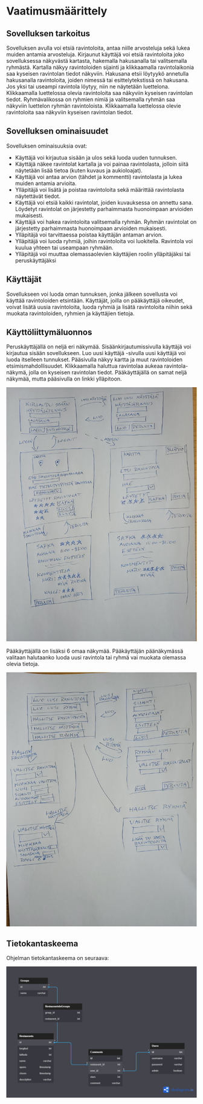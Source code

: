 # Vaatimusmäärittely

## Sovelluksen tarkoitus

Sovelluksen avulla voi etsiä ravintoloita, antaa niille arvosteluja sekä lukea muiden antamia arvosteluja. Kirjaunut käyttäjä voi etsiä ravintoloita joko sovelluksessa näkyvästä kartasta, hakemalla hakusanalla tai valitsemalla ryhmästä. Kartalla näkyy ravintoloiden sijainti ja klikkaamalla ravintolaikonia saa kyseisen ravintolan tiedot näkyviin. Hakusana etsii löytyykö annetulla hakusanalla ravintoloita, joiden nimessä tai esittelytekstissä on hakusana. Jos yksi tai useampi ravintola löytyy, niin ne näytetään luettelona. Klikkaamalla luettelossa olevia ravintoloita saa näkyviin kyseisen ravintolan tiedot. Ryhmävalikossa on ryhmien nimiä ja valitsemalla ryhmän saa näkyviin luettelon ryhmän ravintoloista. Klikkaamalla luettelossa olevie ravintoloita saa näkyviin kyseisen ravintolan tiedot.

## Sovelluksen ominaisuudet

Sovelluksen ominaisuuksia ovat:
- Käyttäjä voi kirjautua sisään ja ulos sekä luoda uuden tunnuksen.
- Käyttäjä näkee ravintolat kartalla ja voi painaa ravintolasta, jolloin siitä näytetään lisää tietoa (kuten kuvaus ja aukioloajat).
- Käyttäjä voi antaa arvion (tähdet ja kommentti) ravintolasta ja lukea muiden antamia arvioita.
- Ylläpitäjä voi lisätä ja poistaa ravintoloita sekä määrittää ravintolasta näytettävät tiedot.
- Käyttäjä voi etsiä kaikki ravintolat, joiden kuvauksessa on annettu sana. Löydetyt ravintolat on järjestetty parhaimmasta huonoimpaan arvioiden mukaisesti.
- Käyttäjä voi hakea ravintoloita valitsemalla ryhmän. Ryhmän ravintolat on järjestetty parhaimmasta huonoimpaan arvioiden mukaisesti.
- Ylläpitäjä voi tarvittaessa poistaa käyttäjän antaman arvion.
- Ylläpitäjä voi luoda ryhmiä, joihin ravintoloita voi luokitella. Ravintola voi kuulua yhteen tai useampaan ryhmään.
- Ylläpitäjä voi muuttaa olemassaolevien käyttäjien roolin ylläpitäjäksi tai peruskäyttäjäksi
 
## Käyttäjät

Sovellukseen voi luoda oman tunnuksen, jonka jälkeen sovellusta voi käyttää ravintoloiden etsintään. Käyttäjät, joilla on pääkäyttäjä oikeudet, voivat lisätä uusia ravintoloita, luoda ryhmiä ja lisätä ravintoloita niihin sekä muokata ravintoloiden, ryhmien ja käyttäjien tietoja.

## Käyttöliittymäluonnos

Peruskäyttäjällä on neljä eri näkymää. Sisäänkirjautumissivulla käyttäjä voi kirjautua sisään sovellukseen. Luo uusi käyttäjä -sivulla uusi käyttäjä voi luoda itselleen tunnukset. Pääsivulla näkyy kartta ja muut ravintoloiden etsimismahdollisuudet. Klikkaamalla haluttua ravintolaa aukeaa ravintola-näkymä, jolla on kyseisen ravintolan tiedot. Pääkäyttäjällä on samat neljä näkymää, mutta pääsivulla on linkki ylläpitoon.

![Alustava käyttöliittymä](./pictures/ravintolasovellus.jpg)

Pääkäyttäjällä on lisäksi 6 omaa näkymää. Pääkäyttäjän päänäkymässä valitaan halutaanko luoda uusi ravintola tai ryhmä vai muokata olemassa olevia tietoja. 

![Pääkäyttäjän näkymät](./pictures/admin.jpg)

## Tietokantaskeema

Ohjelman tietokantaskeema on seuraava:

![SQLskeema](./pictures/SQLschema.png)

